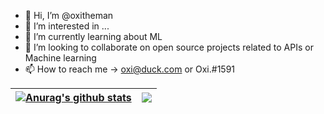 - 👋 Hi, I’m @oxitheman
- 👀 I’m interested in ...
- 🌱 I’m currently learning about ML
- 💞️ I’m looking to collaborate on open source projects related to APIs or Machine learning
- 📫 How to reach me -> oxi@duck.com or Oxi.#1591



| <a href="https://github.com/anuraghazra/github-readme-stats"><img align="center" src="https://github-readme-stats.vercel.app/api?username=oxitheman&show_icons=true&include_all_commits=true&theme=buefy&hide_border=true" alt="Anurag's github stats" /></a> | <a href="https://github.com/anuraghazra/github-readme-stats"><img align="center" src="https://github-readme-stats.vercel.app/api/top-langs/?username=oxitheman&layout=compact&theme=buefy&hide_border=true" /></a> |
| ------------- | ------------- |
